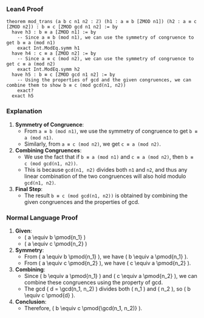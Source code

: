 ### Lean4 Proof
```lean4
theorem mod_trans (a b c n1 n2 : ℤ) (h1 : a ≡ b [ZMOD n1]) (h2 : a ≡ c [ZMOD n2]) : b ≡ c [ZMOD gcd n1 n2] := by
  have h3 : b ≡ a [ZMOD n1] := by
    -- Since a ≡ b (mod n1), we can use the symmetry of congruence to get b ≡ a (mod n1)
    exact Int.ModEq.symm h1
  have h4 : c ≡ a [ZMOD n2] := by
    -- Since a ≡ c (mod n2), we can use the symmetry of congruence to get c ≡ a (mod n2)
    exact Int.ModEq.symm h2
  have h5 : b ≡ c [ZMOD gcd n1 n2] := by
    -- Using the properties of gcd and the given congruences, we can combine them to show b ≡ c (mod gcd(n1, n2))
    exact?
  exact h5
```
### Explanation
1. **Symmetry of Congruence**:
   - From `a ≡ b (mod n1)`, we use the symmetry of congruence to get `b ≡ a (mod n1)`.
   - Similarly, from `a ≡ c (mod n2)`, we get `c ≡ a (mod n2)`.
2. **Combining Congruences**:
   - We use the fact that if `b ≡ a (mod n1)` and `c ≡ a (mod n2)`, then `b ≡ c (mod gcd(n1, n2))`.
   - This is because `gcd(n1, n2)` divides both `n1` and `n2`, and thus any linear combination of the two congruences will also hold modulo `gcd(n1, n2)`.
3. **Final Step**:
   - The result `b ≡ c (mod gcd(n1, n2))` is obtained by combining the given congruences and the properties of gcd.

### Normal Language Proof
1. **Given**:
   - \( a \equiv b \pmod{n_1} \)
   - \( a \equiv c \pmod{n_2} \)
2. **Symmetry**:
   - From \( a \equiv b \pmod{n_1} \), we have \( b \equiv a \pmod{n_1} \).
   - From \( a \equiv c \pmod{n_2} \), we have \( c \equiv a \pmod{n_2} \).
3. **Combining**:
   - Since \( b \equiv a \pmod{n_1} \) and \( c \equiv a \pmod{n_2} \), we can combine these congruences using the property of gcd.
   - The gcd \( d = \gcd(n_1, n_2) \) divides both \( n_1 \) and \( n_2 \), so \( b \equiv c \pmod{d} \).
4. **Conclusion**:
   - Therefore, \( b \equiv c \pmod{\gcd(n_1, n_2)} \).